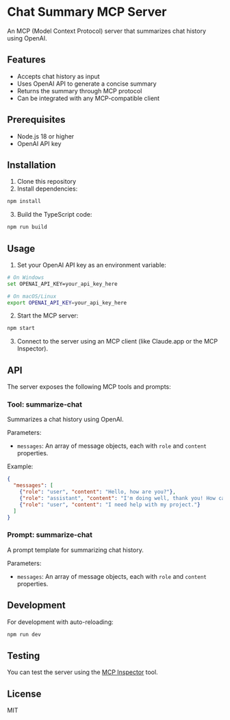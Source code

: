 # Chat Summary MCP Server

An MCP (Model Context Protocol) server that summarizes chat history using OpenAI.

## Features

- Accepts chat history as input
- Uses OpenAI API to generate a concise summary
- Returns the summary through MCP protocol
- Can be integrated with any MCP-compatible client

## Prerequisites

- Node.js 18 or higher
- OpenAI API key

## Installation

1. Clone this repository
2. Install dependencies:

```bash
npm install
```

3. Build the TypeScript code:

```bash
npm run build
```

## Usage

1. Set your OpenAI API key as an environment variable:

```bash
# On Windows
set OPENAI_API_KEY=your_api_key_here

# On macOS/Linux
export OPENAI_API_KEY=your_api_key_here
```

2. Start the MCP server:

```bash
npm start
```

3. Connect to the server using an MCP client (like Claude.app or the MCP Inspector).

## API

The server exposes the following MCP tools and prompts:

### Tool: summarize-chat

Summarizes a chat history using OpenAI.

Parameters:
- `messages`: An array of message objects, each with `role` and `content` properties.

Example:
```json
{
  "messages": [
    {"role": "user", "content": "Hello, how are you?"},
    {"role": "assistant", "content": "I'm doing well, thank you! How can I help you today?"},
    {"role": "user", "content": "I need help with my project."}
  ]
}
```

### Prompt: summarize-chat

A prompt template for summarizing chat history.

Parameters:
- `messages`: An array of message objects, each with `role` and `content` properties.

## Development

For development with auto-reloading:

```bash
npm run dev
```

## Testing

You can test the server using the [MCP Inspector](https://github.com/modelcontextprotocol/inspector) tool.

## License

MIT 